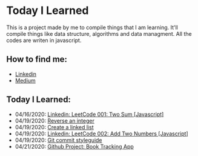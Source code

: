 # Today I Learned

This is a project made by me to compile things that I am learning. It'll compile things like data structure, algorithms and data managment. All the codes are writen in javascript.

## How to find me:

- [Linkedin](https://linkedin.com/in/mateus-alcantara-2b102218a)
- [Medium](https://medium.com/@mateuscastro.al)

## Today I Learned:

- 04/16/2020: [Linkedin: LeetCode 001: Two Sum [Javascript]](https://www.linkedin.com/pulse/leetcode-001-two-sum-javascript-mateus-alcantara/?articleId=6656440698553843712#comments-6656440698553843712&trk=public_profile-settings_article_view)
- 04/19/2020: [Reverse an integer](./codes/reverseNumbers.js)
- 04/19/2020: [Create a linked list](./codes/createLinkedList.js)
- 04/19/2020: [Linkedin: LeetCode 002: Add Two Numbers [Javascript]](https://www.linkedin.com/pulse/leetcode-002-add-two-numbers-javascript-mateus-alcantara/?articleId=6657600661162598400#comments-6657600661162598400&trk=public_profile-settings_article_view)
- 04/19/2020: [Git commit styleguide](http://udacity.github.io/git-styleguide/)
- 04/21/2020: [Github Project: Book Tracking App](https://github.com/mat-alcantara/book-tracking-app)
